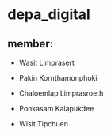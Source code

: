 # depa_digital

## member:
* Wasit Limprasert
* Pakin Kornthamonphoki
* Chaloemlap Limprasroeth

* Ponkasam Kalapukdee
* Wisit Tipchuen
